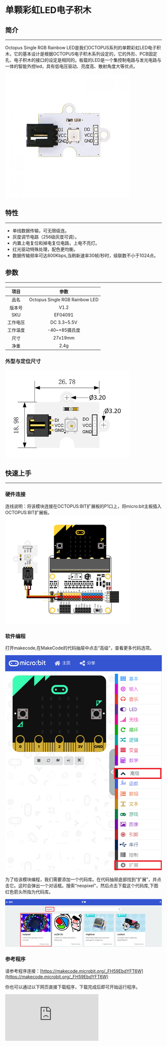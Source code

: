 # 单颗彩虹LED电子积木

## 简介
---
Octopus Single RGB Rainbow LED是我们OCTOPUS系列的单颗彩虹LED电子积木，它的基本设计是根据OCTOPUS电子积木系列设定的，它的外形、PCB固定孔、电子积木的接口的设定是相同的。板载的LED是一个集控制电路与发光电路与一体的智能外控led，具有低电压驱动、亮度高、散射角度大等优点。

![](./images/04091.jpg)

## 特性
---

- 单线数据传输，可无限级连。
- 灰度调节电路（256级灰度可调）。
- 内置上电复位和掉电复位电路，上电不亮灯。
- 红光驱动特殊处理，配色更均衡。
- 数据传输频率可达800Kbps,当刷新速率30帧/秒时，级联数不小于1024点。

## 参数
---

项目 | 参数
:-: | :-:
品名|Octopus Single RGB Rainbow LED
版本号|V1.2
SKU|EF04091
工作电压|DC 3.3~5.5V
工作温度|-40~+85摄氏度
尺寸|27x19mm
净重|2.4g

### 外型与定位尺寸

![](./images/w5nulIo.png)

## 快速上手
---

### 硬件连接
连线说明：将该模块连接在OCTOPUS:BIT扩展板的P1口上，将micro:bit主板插入OCTOPUS:BIT扩展板。
![](./images/AGdJhsV.png)

### 软件编程
打开makecode,在MakeCode的代码抽屉中点击“高级"，查看更多代码选项。

![](./images/04098_01.png)

为了给该模块编程，我们需要添加一个代码库。在代码抽屉底部找到“扩展”，并点击它。这时会弹出一个对话框。搜索“neopixel"，然后点击下载这个代码库,下图红色箭头所指为代码库。

![](./images/04098_02.png)


### 参考程序

请参考程序连接：[https://makecode.microbit.org/_FH59EbdYFT6W](https://makecode.microbit.org/_FH59EbdYFT6W)

你也可以通过以下网页直接下载程序，下载完成后即可开始运行程序。

<div
    style={{
        position: 'relative',
        paddingBottom: '60%',
        overflow: 'hidden',
    }}
>
    <iframe
        src="https://makecode.microbit.org/_FH59EbdYFT6W"
        frameborder="0"
        sandbox="allow-popups allow-forms allow-scripts allow-same-origin"
        style={{
            position: 'absolute',
            width: '100%',
            height: '100%',
        }}
    />
</div>
---

### 结果

Rainbow Led循环显示红，绿，蓝三种颜色。

## 常见问题
